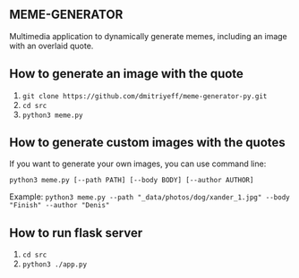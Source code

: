 ## MEME-GENERATOR
Multimedia application to dynamically generate memes, including an image with an overlaid quote.

## How to generate an image with the quote
1. `git clone https://github.com/dmitriyeff/meme-generator-py.git`
2. `cd src`
3. `python3 meme.py`

## How to generate custom images with the quotes
If you want to generate your own images, you can use command line:

`python3 meme.py [--path PATH] [--body BODY] [--author AUTHOR]`

Example: `python3 meme.py --path "_data/photos/dog/xander_1.jpg" --body "Finish" --author "Denis"`

## How to run flask server
1. `cd src`
2. `python3 ./app.py `

